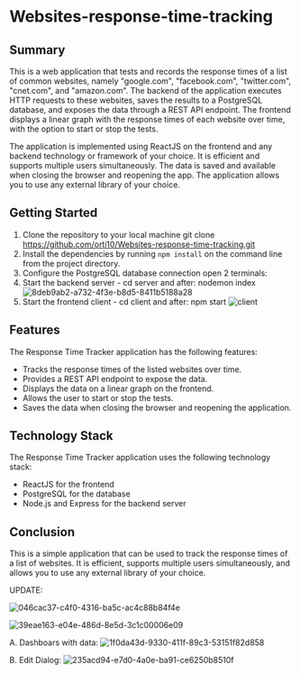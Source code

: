 # Websites-response-time-tracking

## Summary
This is a web application that tests and records the response times of a list of common websites, 
namely "google.com", "facebook.com", "twitter.com", "cnet.com", and "amazon.com". 
The backend of the application executes HTTP requests to these websites, 
saves the results to a PostgreSQL database, and exposes the data through a REST API endpoint. 
The frontend displays a linear graph with the response times of each website over time, with the option to start or stop the tests.

The application is implemented using ReactJS on the frontend and any backend technology or framework of your choice. 
It is efficient and supports multiple users simultaneously. 
The data is saved and available when closing the browser and reopening the app. 
The application allows you to use any external library of your choice.



## Getting Started
1. Clone the repository to your local machine 
git clone https://github.com/orti10/Websites-response-time-tracking.git
2. Install the dependencies by running `npm install` on the command line from the project directory.
3. Configure the PostgreSQL database connection
open 2 terminals:
1. Start the backend server - cd server and after: nodemon index
![8deb9ab2-a732-4f3e-b8d5-8411b5188a28](https://user-images.githubusercontent.com/44768171/223105083-87d2692f-8d74-44ba-b153-0596a4f9e889.jpg)
2. Start the frontend client - cd client and after: npm start
![client](https://user-images.githubusercontent.com/44768171/223104032-08b72d6d-fcd6-440a-b9ba-c2b58eae1ecf.jpg)

## Features 
The Response Time Tracker application has the following features:
* Tracks the response times of the listed websites over time.
* Provides a REST API endpoint to expose the data.
* Displays the data on a linear graph on the frontend.
* Allows the user to start or stop the tests.
* Saves the data when closing the browser and reopening the application.

## Technology Stack
The Response Time Tracker application uses the following technology stack:
* ReactJS for the frontend
* PostgreSQL for the database
* Node.js and Express for the backend server

## Conclusion
This is a simple application that can be used to track the response times of a list of websites. It is efficient, supports multiple users simultaneously, 
and allows you to use any external library of your choice.

UPDATE:

![046cac37-c4f0-4316-ba5c-ac4c88b84f4e](https://user-images.githubusercontent.com/44768171/223847828-c6dc45b2-e5d9-4d3c-be64-56ae9943bd8f.jpg)

![39eae163-e04e-486d-8e5d-3c1c00006e09](https://user-images.githubusercontent.com/44768171/223847251-2fe30f15-0e95-4a7d-a94a-fdb6e6307660.jpg)



A. Dashboars with data:
![1f0da43d-9330-411f-89c3-53151f82d858](https://user-images.githubusercontent.com/44768171/223106171-0e3a7688-db20-4223-b476-bbc4c6c9b7f3.jpg)

B. Edit Dialog:
![235acd94-e7d0-4a0e-ba91-ce6250b8510f](https://user-images.githubusercontent.com/44768171/223106348-58328b85-5b67-4d7c-8076-5b7ba8899285.jpg)

